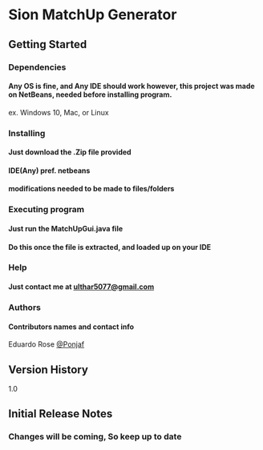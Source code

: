 # Sion MatchUp Generator

## Getting Started
### Dependencies
#### Any OS is fine, and Any IDE should work however, this project was made on NetBeans, needed before installing program.
ex. Windows 10, Mac, or Linux

### Installing
#### Just download the .Zip file provided
#### IDE(Any) pref. netbeans
#### modifications needed to be made to files/folders

### Executing program
#### Just run the MatchUpGui.java file
#### Do this once the file is extracted, and loaded up on your IDE

### Help
#### Just contact me at ulthar5077@gmail.com

### Authors
#### Contributors names and contact info
   Eduardo Rose
   [@Ponjaf](https://pages.github.com/)


## Version History
1.0

## Initial Release Notes
### Changes will be coming, So keep up to date

